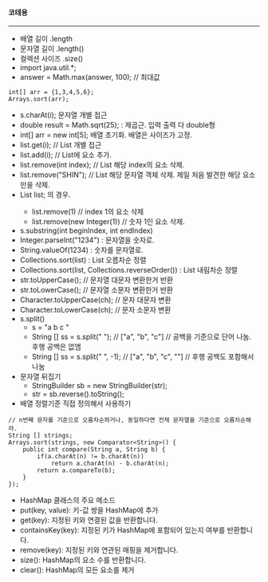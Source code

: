 #### 코테용
---------------
- 배열 길이 .length
- 문자열 길이 .length()
- 컬렉션 사이즈 .size()
- import java.util.*;
- answer = Math.max(answer, 100); // 최대값
```
int[] arr = {1,3,4,5,6};
Arrays.sort(arr);
```
- s.charAt(i); 문자열 개별 접근
- double result = Math.sqrt(25); : 제곱근. 입력 출력 다 double형
- int[] arr = new int[5]; 배열 초기화. 배열은 사이즈가 고정.
- list.get(i); // List 개별 접근
- list.add(i); // List에 요소 추가.
- list.remove(int index); // List 해당 index의 요소 삭제.
- list.remove("SHIN"); // List 해당 문자열 객체 삭제. 제일 처음 발견한 해당 요소만을 삭제.
- List<Integer> list; 의 경우. 
  - list.remove(1) // index 1의 요소 삭제
  - list.remove(new Integer(1)) // 숫자 1인 요소 삭제. 
- s.substring(int beginIndex, int endIndex)
- Integer.parseInt("1234") : 문자열을 숫자로.
- String.valueOf(1234) : 숫자를 문자열로.
- Collections.sort(list) : List 오름차순 정렬
- Collections.sort(list, Collections.reverseOrder()) : List 내림차순 정렬
- str.toUpperCase(); // 문자열 대문자 변환한거 반환
- str.toLowerCase(); // 문자열 소문자 변환한거 반환
- Character.toUpperCase(ch); // 문자 대문자 변환
- Character.toLowerCase(ch); // 문자 소문자 변환
- s.split()
  - s = "a b c "
  - String [] ss = s.split(" "); // ["a", "b", "c"] // 공백을 기준으로 단어 나눔. 후행 공백은 없앰
  - String [] ss = s.split(" ", -1); // ["a", "b", "c", ""] // 후행 공백도 포함해서 나눔
- 문자열 뒤집기
  - StringBuilder sb = new StringBuilder(str);
  - str = sb.reverse().toString();
- 배열 정렬기준 직접 정의해서 사용하기
```
// n번째 문자를 기준으로 오름차순하거나, 동일하다면 전체 문자열을 기준으로 오름차순해라.
String [] strings;
Arrays.sort(strings, new Comparator<String>() {
    public int compare(String a, String b) {
        if(a.charAt(n) != b.charAt(n))
            return a.charAt(n) - b.charAt(n);
        return a.compareTo(b);
    }
});  
```
-  HashMap 클래스의 주요 메소드
  - put(key, value): 키-값 쌍을 HashMap에 추가
  - get(key): 지정된 키와 연결된 값을 반환합니다.
  - containsKey(key): 지정된 키가 HashMap에 포함되어 있는지 여부를 반환합니다.
  - remove(key): 지정된 키와 연관된 매핑을 제거합니다.
  - size(): HashMap의 요소 수를 반환합니다.
  - clear(): HashMap의 모든 요소를 제거

